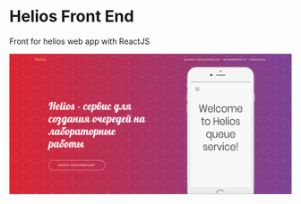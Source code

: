 # Helios Front End
Front for helios web app with ReactJS

![](https://github.com/AppLoidx/helios-front-end/blob/master/resources/preview/preview-introduction-page.png)
